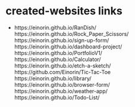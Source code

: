 # created-websites links

<ul>
<li> https://einorin.github.io/RanDish/ </li>
https://einorin.github.io/Rock_Paper_Scissors/ </br>
https://einorin.github.io/sign-up-form/ </br> 
https://einorin.github.io/dashboard-project/ </br>
https://einorin.github.io/PortfolioV1/ </br>
https://einorin.github.io/Calculator/ </br>
https://einorin.github.io/etch-a-sketch/ </br>
https://github.com/Einorin/Tic-Tac-Toe </br>
https://einorin.github.io/library/ </br>
https://einorin.github.io/browser-form/ </br>
https://einorin.github.io/weather-app/ </br>
https://einorin.github.io/Todo-List/ </br>
</ul>
